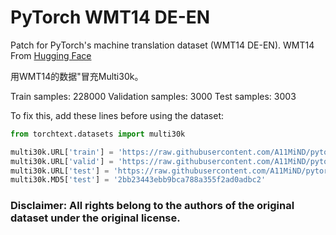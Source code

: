 # PyTorch WMT14 DE-EN

Patch for PyTorch's machine translation dataset (WMT14 DE-EN). WMT14 From [Hugging Face](https://huggingface.co/datasets/wmt/wmt14)

用WMT14的数据"冒充Multi30k。

Train samples: 228000
Validation samples: 3000
Test samples: 3003

To fix this, add these lines before using the dataset:

```python
from torchtext.datasets import multi30k

multi30k.URL['train'] = 'https://raw.githubusercontent.com/A11MiND/pytorch-wmt14/main/training.tar.gz'
multi30k.URL['valid'] = 'https://raw.githubusercontent.com/A11MiND/pytorch-wmt14/main/validation.tar.gz'
multi30k.URL['test'] = 'https://raw.githubusercontent.com/A11MiND/pytorch-wmt14/main/test.tar.gz'
multi30k.MD5['test'] = '2bb23443ebb9bca788a355f2ad0adbc2'
```

### Disclaimer: All rights belong to the authors of the original dataset under the original license.
